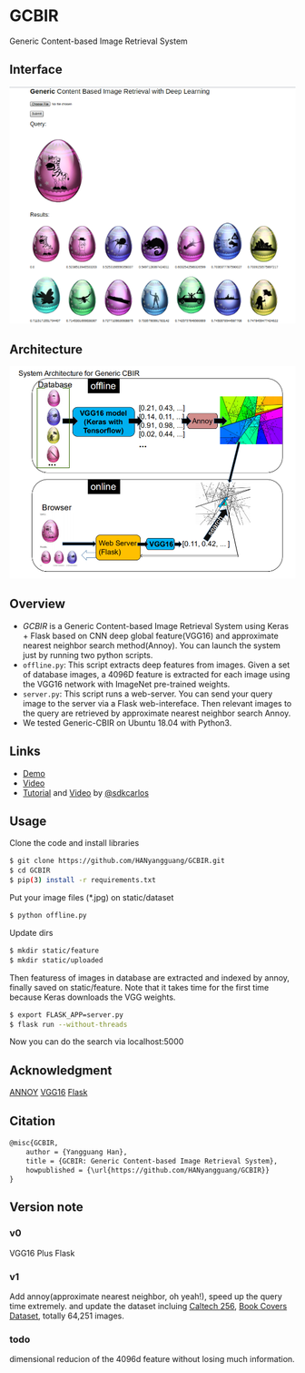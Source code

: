# GCBIR
Generic Content-based Image Retrieval System
## Interface
![](/demo/demoGenericCBIR.png)

## Architecture
![](/demo/GCBIR.jpg)

## Overview
- *GCBIR* is a Generic Content-based Image Retrieval System using Keras + Flask based on CNN deep global feature(VGG16) and  approximate nearest neighbor search method(Annoy). 
You can launch the system just by running two python scripts.
- `offline.py`: This script extracts deep features from images. Given a set of database images, a 4096D feature is extracted for each image using the VGG16 network with ImageNet pre-trained weights.
- `server.py`: This script runs a web-server. You can send your query image to the server via a Flask web-intereface. Then relevant images to the query are retrieved by approximate nearest neighbor search Annoy.
- We tested Generic-CBIR on Ubuntu 18.04 with Python3.

## Links
- [Demo](#)
- [Video](#)
- [Tutorial](https://ourcodeworld.com/articles/read/981/how-to-implement-an-image-search-engine-using-keras-tensorflow-with-python-3-in-ubuntu-18-04) and [Video](https://www.youtube.com/watch?v=Htu7b8PUyRg) by [@sdkcarlos](https://github.com/sdkcarlos)

## Usage
Clone the code and install libraries
```bash
$ git clone https://github.com/HANyangguang/GCBIR.git
$ cd GCBIR
$ pip(3) install -r requirements.txt
```

Put your image files (*.jpg) on static/dataset

```bash
$ python offline.py
```

Update dirs
```bash
$ mkdir static/feature
$ mkdir static/uploaded
```

Then featuress of images in database are extracted and indexed by annoy, finally saved on static/feature. Note that it takes time for the first time because Keras downloads the VGG weights.
```bash
$ export FLASK_APP=server.py
$ flask run --without-threads
```
Now you can do the search via localhost:5000

## Acknowledgment
[ANNOY](https://github.com/spotify/annoy)
[VGG16](https://arxiv.org/abs/1409.1556)
[Flask](https://github.com/matsui528/sis)

## Citation

    @misc{GCBIR,
	    author = {Yangguang Han},
	    title = {GCBIR: Generic Content-based Image Retrieval System},
	    howpublished = {\url{https://github.com/HANyangguang/GCBIR}}
    }

## Version note
### v0 
VGG16 Plus Flask
### v1
Add annoy(approximate nearest neighbor, oh yeah!), speed up the query time extremely. and update the dataset incluing [Caltech 256](http://www.vision.caltech.edu/Image_Datasets/Caltech256/), [Book Covers Dataset](https://www.kaggle.com/lukaanicin/book-covers-dataset), totally 64,251 images. 
### todo 
dimensional reducion of the 4096d feature without losing much information.

